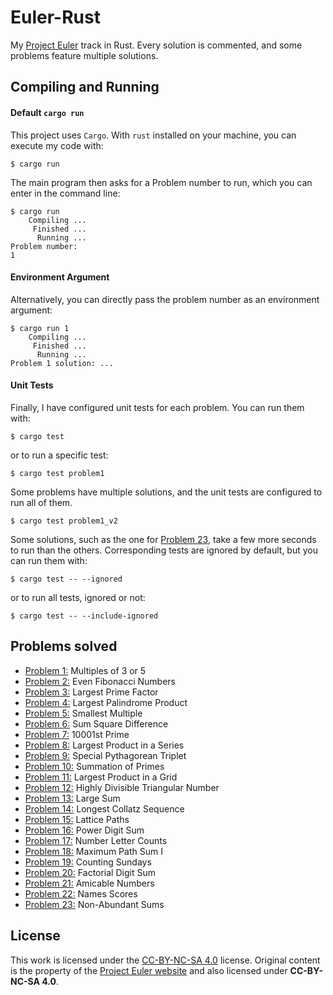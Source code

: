 # Euler-Rust
My [Project Euler](https://projecteuler.net/) track in Rust. Every solution is commented, and some problems feature multiple solutions.

## Compiling and Running
#### Default `cargo run`
This project uses `Cargo`. With `rust` installed on your machine, you can execute my code with:
```console
$ cargo run
```

The main program then asks for a Problem number to run, which you can enter in the command line:
```console
$ cargo run
    Compiling ...
     Finished ...
      Running ...
Problem number:
1
```

#### Environment Argument
Alternatively, you can directly pass the problem number as an environment argument:
```console
$ cargo run 1
    Compiling ...
     Finished ...
      Running ...
Problem 1 solution: ...
```

#### Unit Tests
Finally, I have configured unit tests for each problem. You can run them with:
```console
$ cargo test
```
or to run a specific test:
```console
$ cargo test problem1
```

Some problems have multiple solutions, and the unit tests are configured to run all of them.
```console
$ cargo test problem1_v2
```

Some solutions, such as the one for [Problem 23](src/problem23.rs), take a few more seconds to run than the others. Corresponding tests are ignored by default, but you can run them with:
```console
$ cargo test -- --ignored
```
or to run all tests, ignored or not:
```console
$ cargo test -- --include-ignored
```

## Problems solved
- [Problem 1:](src/problem1.rs) Multiples of 3 or 5
- [Problem 2:](src/problem2.rs) Even Fibonacci Numbers
- [Problem 3:](src/problem3.rs) Largest Prime Factor
- [Problem 4:](src/problem4.rs) Largest Palindrome Product
- [Problem 5:](src/problem5.rs) Smallest Multiple
- [Problem 6:](src/problem6.rs) Sum Square Difference 
- [Problem 7:](src/problem7.rs) 10001st Prime 
- [Problem 8:](src/problem8.rs) Largest Product in a Series
- [Problem 9:](src/problem9.rs) Special Pythagorean Triplet
- [Problem 10:](src/problem10.rs) Summation of Primes
- [Problem 11:](src/problem11.rs) Largest Product in a Grid
- [Problem 12:](src/problem12.rs) Highly Divisible Triangular Number
- [Problem 13:](src/problem13.rs) Large Sum
- [Problem 14:](src/problem14.rs) Longest Collatz Sequence
- [Problem 15:](src/problem15.rs) Lattice Paths
- [Problem 16:](src/problem15.rs) Power Digit Sum
- [Problem 17:](src/problem17.rs) Number Letter Counts
- [Problem 18:](src/problem18.rs) Maximum Path Sum I
- [Problem 19:](src/problem19.rs) Counting Sundays
- [Problem 20:](src/problem20.rs) Factorial Digit Sum
- [Problem 21:](src/problem21.rs) Amicable Numbers
- [Problem 22:](src/problem22.rs) Names Scores
- [Problem 23:](src/problem23.rs) Non-Abundant Sums

## License
This work is licensed under the [CC-BY-NC-SA 4.0](https://creativecommons.org/licenses/by-nc-sa/4.0/) license. Original content is the property of the [Project Euler website](https://projecteuler.net/copyright) and also licensed under **CC-BY-NC-SA 4.0**.